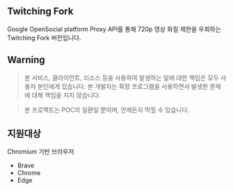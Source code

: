 ## Twitching Fork

Google OpenSocial platform Proxy API를 통해 720p 영상 화질 제한을 우회하는 Twitching Fork 버전입니다.

## Warning

> 본 서비스, 클라이언트, 리소스 등을 사용하여 발생하는 일에 대한 책임은 모두 사용자 본인에게 있습니다. 본 개발자는 확장 프로그램을 사용하면서 발생한 문제에 대해 책임을 지지 않습니다.

> 본 프로젝트는 POC의 일환일 뿐이며, 언제든지 막힐 수 있습니다.

## 지원대상

Chromium 기반 브라우저
- Brave
- Chrome
- Edge
